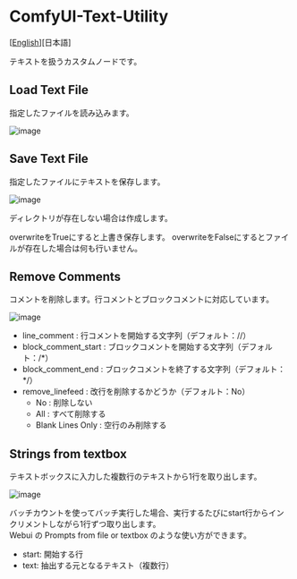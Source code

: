 # ComfyUI-Text-Utility

[<a href="README.md">English</a>][日本語]

テキストを扱うカスタムノードです。

## Load Text File

指定したファイルを読み込みます。

![image](https://github.com/user-attachments/assets/4add098e-c33f-4657-9d15-e7f0955138d9)

## Save Text File

指定したファイルにテキストを保存します。

![image](https://github.com/user-attachments/assets/c0a838ef-8b87-4ecb-a0f9-be2a8dcbc99b)

ディレクトリが存在しない場合は作成します。

overwriteをTrueにすると上書き保存します。
overwriteをFalseにするとファイルが存在した場合は何も行いません。

## Remove Comments

コメントを削除します。行コメントとブロックコメントに対応しています。

![image](https://github.com/user-attachments/assets/c93ce4e9-3c29-48d7-985c-b4517952b0d4)

- line_comment : 行コメントを開始する文字列（デフォルト：//）
- block_comment_start : ブロックコメントを開始する文字列（デフォルト：/*）
- block_comment_end : ブロックコメントを終了する文字列（デフォルト：*/）
- remove_linefeed : 改行を削除するかどうか（デフォルト：No）
  - No : 削除しない
  - All : すべて削除する
  - Blank Lines Only : 空行のみ削除する

## Strings from textbox

テキストボックスに入力した複数行のテキストから1行を取り出します。

![image](https://github.com/user-attachments/assets/43ab3794-2cc9-4d72-a7cb-29e188edba16)

バッチカウントを使ってバッチ実行した場合、実行するたびにstart行からインクリメントしながら1行ずつ取り出します。  
Webui の Prompts from file or textbox のような使い方ができます。

- start: 開始する行
- text: 抽出する元となるテキスト（複数行）

